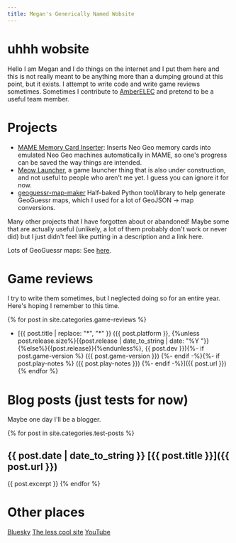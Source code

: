```yaml
---
title: Megan's Generically Named Wobsite
---
```


# uhhh wobsite

Hello I am Megan and I do things on the internet and I put them here and this is not really meant to be anything more than a dumping ground at this point, but it exists. I attempt to write code and write game reviews sometimes. Sometimes I contribute to [AmberELEC](https://amberelec.org) and pretend to be a useful team member.

# Projects

- [MAME Memory Card Inserter](https://github.com/Miss-Inputs/MAME-Memory-Card-Inserter): Inserts Neo Geo memory cards into emulated Neo Geo machines automatically in MAME, so one's progress can be saved the way things are intended.
- [Meow Launcher](https://miss-inputs.github.io/Meow-Launcher), a game launcher thing that is also under construction, and not useful to people who aren't me yet. I guess you can ignore it for now.
- [geoguessr-map-maker](https://github.com/Miss-Inputs/geoguessr-map-maker) Half-baked Python tool/library to help generate GeoGuessr maps, which I used for a lot of GeoJSON -> map conversions.

Many other projects that I have forgotten about or abandoned! Maybe some that are actually useful (unlikely, a lot of them probably don't work or never did) but I just didn't feel like putting in a description and a link here.

Lots of GeoGuessr maps: See [here](https://miss-inputs.github.io/GeoGuessr-maps/).


# Game reviews

I try to write them sometimes, but I neglected doing so for an entire year. Here's hoping I remember to this time.

{% for post in site.categories.game-reviews %}
- [{{ post.title | replace: "*", "\*" }} ({{ post.platform }}, {%unless post.release.size%}{{post.release | date_to_string | date: "%Y "}}{%else%}{{post.release}}{%endunless%}, {{ post.dev }}){%- if post.game-version %} ({{ post.game-version }}) {%- endif -%}{%- if post.play-notes %} ({{ post.play-notes }}) {%- endif -%}]({{ post.url }})
{% endfor %}

# Blog posts (just tests for now)

Maybe one day I'll be a blogger.

{% for post in site.categories.test-posts %}
## {{ post.date | date_to_string }} [{{ post.title }}]({{ post.url }})
{{ post.excerpt }}
{% endfor %}

# Other places
[Bluesky](https://bsky.app/profile/miss-inputs.bsky.social)
[The less cool site](https://twitter.com/miss_inputs)
[YouTube](https://www.youtube.com/channel/UC8-LZ9t9ojFCraMYuXuj1ZA)
